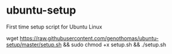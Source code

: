 # ubuntu-setup
First time setup script for Ubuntu Linux

wget https://raw.githubusercontent.com/genothomas/ubuntu-setup/master/setup.sh && sudo chmod +x setup.sh && ./setup.sh
